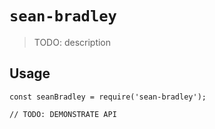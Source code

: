# `sean-bradley`

> TODO: description

## Usage

```
const seanBradley = require('sean-bradley');

// TODO: DEMONSTRATE API
```
